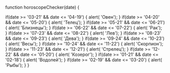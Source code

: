 function horoscopeСhecker(date) {

  if(date >= '03-21' && date <= '04-19') {
    alert( 'Овен');
  }
  if(date >= '04-20' && date <= '05-20') {
    alert( 'Телец');
  }
  if(date >= '05-21' && date <= '06-21') {
    alert( 'Близнецы');
  }
  if(date >= '06-22' && date <= '07-22') {
    alert( 'Рак');
  }
  if(date >= '07-23' && date <= '08-22') {
    alert( 'Лев');
  }
  if(date >= '08-23' && date <= '09-23') {
    alert( 'Дева');
  }
  if(date >= '09-24' && date <= '10-23') {
    alert( 'Весы');
  }
  if(date >= '10-24' && date <= '11-22') {
    alert( 'Скорпион');
  }
  if(date >= '11-23' && date <= '12-21') {
    alert( 'Стрелец');
  }
  if(date >= '12-22' && date <= '01-20') {
    alert( 'Козерог');
  }
  if(date >= '01-21' && date <= '02-18') {
    alert( 'Водолей');
  }
  if(date >= '02-19' && date <= '03-20') {
    alert( 'Рыбы');
  }
}
